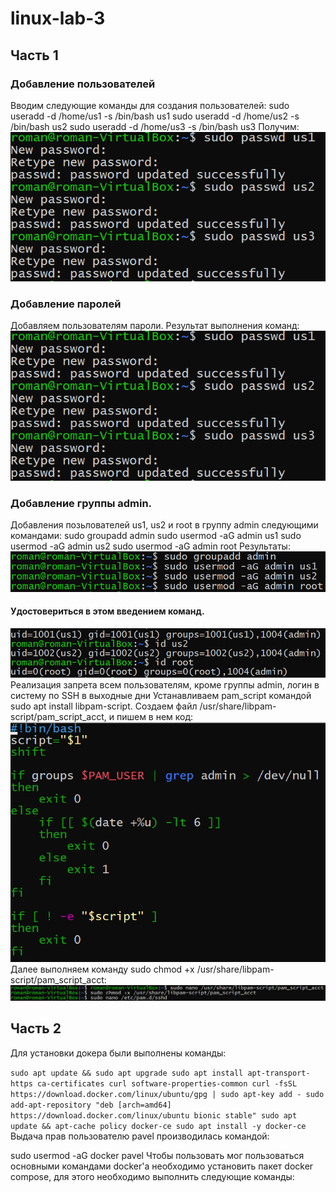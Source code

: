 # linux-lab-3
## Часть 1
### Добавление пользователей
Вводим следующие команды для создания пользователей:
sudo useradd -d /home/us1 -s /bin/bash us1
sudo useradd -d /home/us2 -s /bin/bash us2
sudo useradd -d /home/us3 -s /bin/bash us3
Получим:
![](images/image.png)
### Добавление паролей
Добавляем пользователям пароли. Результат выполнения команд:
![](images/image_2020-12-24_15-16-24.png)
### Добавление группы admin.
Добавления позьлователей us1, us2 и root в группу admin следующими командами:
sudo groupadd admin
sudo usermod -aG admin us1
sudo usermod -aG admin us2
sudo usermod -aG admin root
Результаты:
![](images/image_2020-12-24_15-22-27.png)
#### Удостовериться в этом введением команд.
![](images/image_2020-12-24_15-27-38.png)
Реализация запрета всем пользователям, кроме группы admin, логин в систему по SSH в выходные дни
Устанавливаем pam_script командой sudo apt install libpam-script.
Создаем файл /usr/share/libpam-script/pam_script_acct, и пишем в нем код:
![](images/image_2020-12-24_15-40-25.png)
Далее выполняем команду sudo chmod +x /usr/share/libpam-script/pam_script_acct:
![](images/image_2020-12-24_15-38-56.png)
## Часть 2
Для установки докера были выполнены команды:

``sudo apt update && sudo apt upgrade
sudo apt install apt-transport-https ca-certificates curl software-properties-common
curl -fsSL https://download.docker.com/linux/ubuntu/gpg | sudo apt-key add -
sudo add-apt-repository "deb [arch=amd64] https://download.docker.com/linux/ubuntu bionic stable"
sudo apt update && apt-cache policy docker-ce
sudo apt install -y docker-ce``
Выдача прав пользователю pavel производилась командой:

sudo usermod -aG docker pavel 
Чтобы пользовать мог пользоваться основными командами docker'a необходимо установить пакет docker compose, для этого необходимо выполнить следующие команды:
